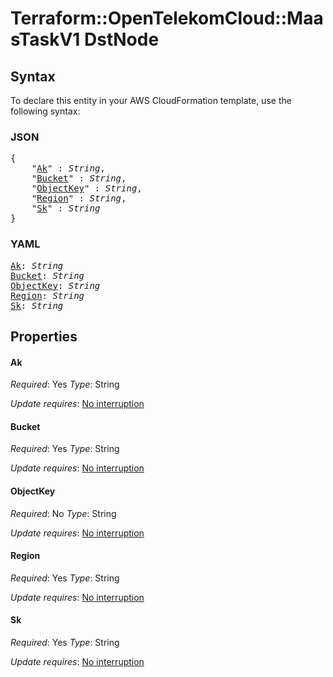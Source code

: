 # Terraform::OpenTelekomCloud::MaasTaskV1 DstNode

## Syntax

To declare this entity in your AWS CloudFormation template, use the following syntax:

### JSON

<pre>
{
    "<a href="#ak" title="Ak">Ak</a>" : <i>String</i>,
    "<a href="#bucket" title="Bucket">Bucket</a>" : <i>String</i>,
    "<a href="#objectkey" title="ObjectKey">ObjectKey</a>" : <i>String</i>,
    "<a href="#region" title="Region">Region</a>" : <i>String</i>,
    "<a href="#sk" title="Sk">Sk</a>" : <i>String</i>
}
</pre>

### YAML

<pre>
<a href="#ak" title="Ak">Ak</a>: <i>String</i>
<a href="#bucket" title="Bucket">Bucket</a>: <i>String</i>
<a href="#objectkey" title="ObjectKey">ObjectKey</a>: <i>String</i>
<a href="#region" title="Region">Region</a>: <i>String</i>
<a href="#sk" title="Sk">Sk</a>: <i>String</i>
</pre>

## Properties

#### Ak

_Required_: Yes
_Type_: String

_Update requires_: [No interruption](https://docs.aws.amazon.com/AWSCloudFormation/latest/UserGuide/using-cfn-updating-stacks-update-behaviors.html#update-no-interrupt)

#### Bucket

_Required_: Yes
_Type_: String

_Update requires_: [No interruption](https://docs.aws.amazon.com/AWSCloudFormation/latest/UserGuide/using-cfn-updating-stacks-update-behaviors.html#update-no-interrupt)

#### ObjectKey

_Required_: No
_Type_: String

_Update requires_: [No interruption](https://docs.aws.amazon.com/AWSCloudFormation/latest/UserGuide/using-cfn-updating-stacks-update-behaviors.html#update-no-interrupt)

#### Region

_Required_: Yes
_Type_: String

_Update requires_: [No interruption](https://docs.aws.amazon.com/AWSCloudFormation/latest/UserGuide/using-cfn-updating-stacks-update-behaviors.html#update-no-interrupt)

#### Sk

_Required_: Yes
_Type_: String

_Update requires_: [No interruption](https://docs.aws.amazon.com/AWSCloudFormation/latest/UserGuide/using-cfn-updating-stacks-update-behaviors.html#update-no-interrupt)

